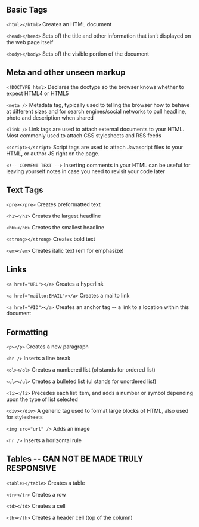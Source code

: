 ## Basic Tags

```<html></html>``` Creates an HTML document

```<head></head>``` Sets off the title and other information that isn’t displayed on the web page itself

```<body></body>``` Sets off the visible portion of the document

## Meta and other unseen markup

```<!DOCTYPE html>``` Declares the doctype so the browser knows whether to expect HTML4 or HTML5

```<meta />``` Metadata tag, typically used to telling the browser how to behave at different sizes and for search engines/social networks to pull headline, photo and description when shared

```<link />``` Link tags are used to attach external documents to your HTML. Most commonly used to attach CSS stylesheets and RSS feeds

```<script></script>``` Script tags are used to attach Javascript files to your HTML, or author JS right on the page.

```<!-- COMMENT TEXT -->``` Inserting comments in your HTML can be useful for leaving yourself notes in case you need to revisit your code later

## Text Tags

```<pre></pre>``` Creates preformatted text

```<h1></h1>``` Creates the largest headline

```<h6></h6>``` Creates the smallest headline

```<strong></strong>``` Creates bold text

```<em></em>``` Creates italic text (em for emphasize)


## Links
```<a href="URL"></a>``` Creates a hyperlink

```<a href="mailto:EMAIL"></a>``` Creates a mailto link

```<a href="#ID"></a>``` Creates an anchor tag -- a link to a location within this document


## Formatting

```<p></p>``` Creates a new paragraph

```<br />``` Inserts a line break

```<ol></ol>``` Creates a numbered list (ol stands for ordered list)

```<ul></ul>``` Creates a bulleted list (ul stands for unordered list)

```<li></li>``` Precedes each list item, and adds a number or symbol depending upon the type of list selected

```<div></div>``` A generic tag used to format large blocks of HTML, also used for stylesheets

```<img src="url" />``` Adds an image

```<hr />``` Inserts a horizontal rule


## Tables -- CAN NOT BE MADE TRULY RESPONSIVE

```<table></table>``` Creates a table

```<tr></tr>``` Creates a row

```<td></td>``` Creates a cell

```<th></th>``` Creates a header cell (top of the column)